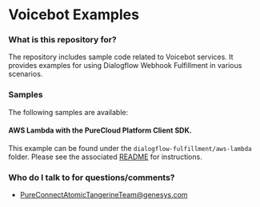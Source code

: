 # Voicebot Examples

### What is this repository for?
The repository includes sample code related to Voicebot services. It provides examples for using Dialogflow Webhook Fulfillment in various scenarios.

### Samples

The following samples are available:

#### AWS Lambda with the PureCloud Platform Client SDK.
This example can be found under the `dialogflow-fulfillment/aws-lambda` folder.  Please see the associated [README](./dialogflow-fulfillment/aws-lambda/README.md) for instructions.

### Who do I talk to for questions/comments?

* PureConnectAtomicTangerineTeam@genesys.com
